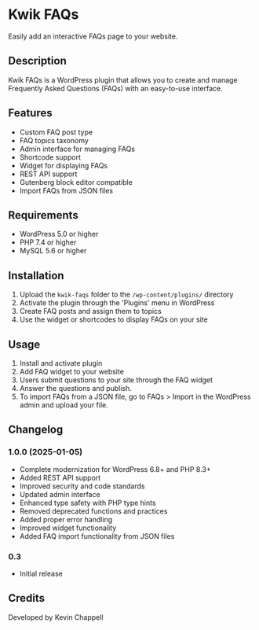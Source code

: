 # Kwik FAQs #
Easily add an interactive FAQs page to your website.

## Description ##
Kwik FAQs is a WordPress plugin that allows you to create and manage Frequently Asked Questions (FAQs) with an easy-to-use interface.

## Features ##
- Custom FAQ post type
- FAQ topics taxonomy
- Admin interface for managing FAQs
- Shortcode support
- Widget for displaying FAQs
- REST API support
- Gutenberg block editor compatible
- Import FAQs from JSON files

## Requirements ##
- WordPress 5.0 or higher
- PHP 7.4 or higher
- MySQL 5.6 or higher

## Installation ##
1. Upload the `kwik-faqs` folder to the `/wp-content/plugins/` directory
2. Activate the plugin through the 'Plugins' menu in WordPress
3. Create FAQ posts and assign them to topics
4. Use the widget or shortcodes to display FAQs on your site

## Usage ##
1. Install and activate plugin
2. Add FAQ widget to your website
3. Users submit questions to your site through the FAQ widget
4. Answer the questions and publish.
5. To import FAQs from a JSON file, go to FAQs > Import in the WordPress admin and upload your file.

## Changelog ##
### 1.0.0 (2025-01-05) ###
- Complete modernization for WordPress 6.8+ and PHP 8.3+
- Added REST API support
- Improved security and code standards
- Updated admin interface
- Enhanced type safety with PHP type hints
- Removed deprecated functions and practices
- Added proper error handling
- Improved widget functionality
- Added FAQ import functionality from JSON files

### 0.3 ###
- Initial release

## Credits ##
Developed by Kevin Chappell
